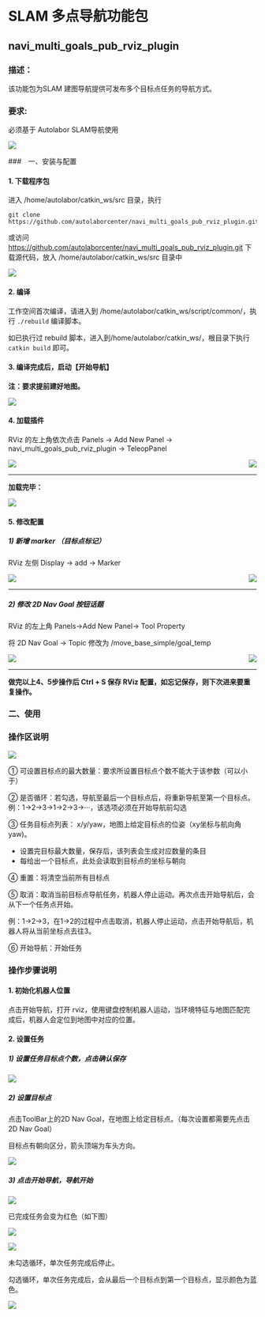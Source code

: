 #  SLAM 多点导航功能包

## navi_multi_goals_pub_rviz_plugin


### 描述：

该功能包为SLAM 建图导航提供可发布多个目标点任务的导航方式。

### 要求:

必须基于 Autolabor SLAM导航使用

![](images/intro.png)


###　一、安装与配置


#### 1. 下载程序包

进入 /home/autolabor/catkin_ws/src 目录，执行

```
git clone https://github.com/autolaborcenter/navi_multi_goals_pub_rviz_plugin.git
```

或访问 https://github.com/autolaborcenter/navi_multi_goals_pub_rviz_plugin.git 下载源代码，放入 /home/autolabor/catkin_ws/src 目录中

![](images/download-file.png)

#### 2. 编译

工作空间首次编译，请进入到 /home/autolabor/catkin_ws/script/common/，执行 `./rebuild` 编译脚本。

如已执行过 rebuild 脚本，进入到/home/autolabor/catkin_ws/，根目录下执行 `catkin build` 即可。


#### 3. 编译完成后，启动【开始导航】

**注：要求提前建好地图。**

![](images/intro1.png)

#### 4. 加载插件

RViz 的左上角依次点击 Panels -> Add New Panel -> navi_multi_goals_pub_rviz_plugin -> TeleopPanel

<img style="float: left;" src="images/intro2.png" />
<img style="float: right;" src="images/intro3.png" />
<div style="clear: both;"></div>

***

**加载完毕：**

![](images/intro4.png)


#### 5. 修改配置

##### 1) 新增 marker （目标点标记）

RViz 左侧 Display -> add -> Marker

<img style="float: left;" src="images/intro5.png" />
<img style="float: right;" src="images/intro6.png" />
<div style="clear: both;"></div>

***

##### 2) 修改 2D Nav Goal 按钮话题

RViz 的左上角 Panels->Add New Panel-> Tool Property

将 2D Nav Goal -> Topic 修改为 /move_base_simple/goal_temp 

<img style="float: left;" src="images/intro7.png" />
<img style="float: right;" src="images/intro8.png" />
<div style="clear: both;"></div>

***

**做完以上4、5步操作后 Ctrl  + S 保存 RViz 配置，如忘记保存，则下次进来要重复操作。**



### 二、使用

### 操作区说明

![](images/intro10.png)

① 可设置目标点的最大数量：要求所设置目标点个数不能大于该参数（可以小于）

② 是否循环：若勾选，导航至最后一个目标点后，将重新导航至第一个目标点。例：1->2->3->1->2->3->···，该选项必须在开始导航前勾选

③ 任务目标点列表： x/y/yaw，地图上给定目标点的位姿（xy坐标与航向角yaw)。

* 设置完目标最大数量，保存后，该列表会生成对应数量的条目
* 每给出一个目标点，此处会读取到目标点的坐标与朝向

④ 重置：将清空当前所有目标点

⑤ 取消：取消当前目标点导航任务，机器人停止运动。再次点击开始导航后，会从下一个任务点开始。

例：1->2->3，在1->2的过程中点击取消，机器人停止运动，点击开始导航后，机器人将从当前坐标点去往3。

⑥ 开始导航：开始任务

### 操作步骤说明

#### 1. 初始化机器人位置

点击开始导航，打开 rviz，使用键盘控制机器人运动，当环境特征与地图匹配完成后，机器人会定位到地图中对应的位置。

#### 2. 设置任务

##### 1) 设置任务目标点个数，点击确认保存

![](images/intro16.png)


##### 2) 设置目标点

点击ToolBar上的2D Nav Goal，在地图上给定目标点。（每次设置都需要先点击2D Nav Goal）

目标点有朝向区分，箭头顶端为车头方向。

![](images/intro11.png)

##### 3) 点击开始导航，导航开始

![](images/intro12.png)


已完成任务会变为红色（如下图）

![](images/intro13.png)


![](images/intro14.png)


未勾选循环，单次任务完成后停止。

勾选循环，单次任务完成后，会从最后一个目标点到第一个目标点，显示颜色为蓝色。

![](images/intro15.png)